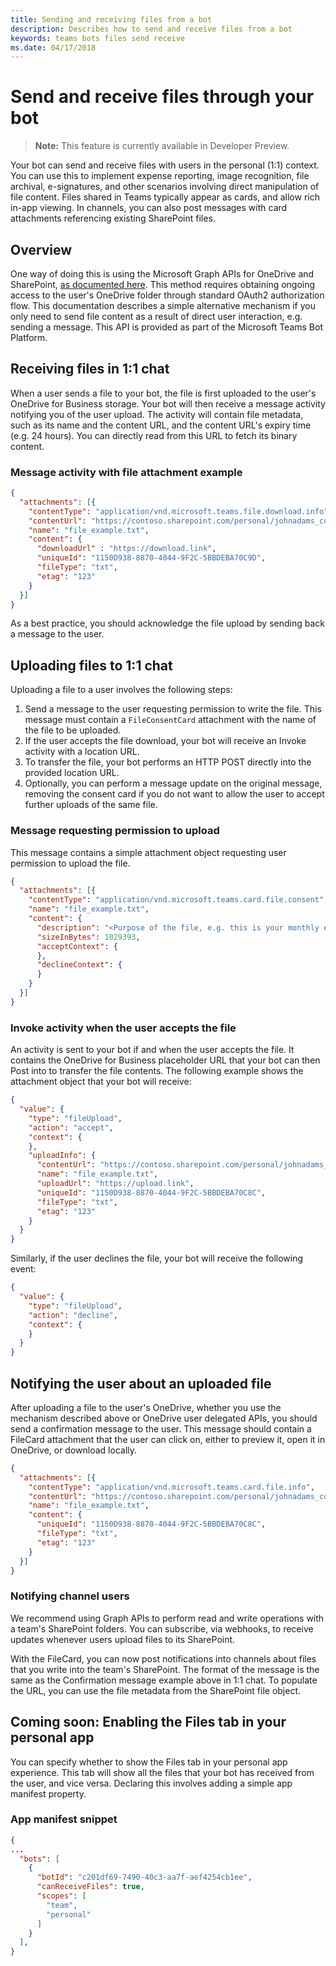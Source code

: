 ```yaml
---
title: Sending and receiving files from a bot
description: Describes how to send and receive files from a bot
keywords: teams bots files send receive
ms.date: 04/17/2018
---
```

# Send and receive files through your bot

>**Note:** This feature is currently available in Developer Preview.

Your bot can send and receive files with users in the personal (1:1) context. You can use this to implement expense reporting, image recognition, file archival, e-signatures, and other scenarios involving direct manipulation of file content. Files shared in Teams typically appear as cards, and allow rich in-app viewing. In channels, you can also post messages with card attachments referencing existing SharePoint files.

## Overview

One way of doing this is using the Microsoft Graph APIs for OneDrive and SharePoint, [as documented here](https://docs.microsoft.com/en-us/onedrive/developer/rest-api/). This method requires obtaining ongoing access to the user's OneDrive folder through standard OAuth2 authorization flow. This documentation describes a simple alternative mechanism if you only need to send file content as a result of direct user interaction, e.g. sending a message. This API is provided as part of the Microsoft Teams Bot Platform.

## Receiving files in 1:1 chat

When a user sends a file to your bot, the file is first uploaded to the user's OneDrive for Business storage. Your bot will then receive a message activity notifying you of the user upload. The activity will contain file metadata, such as its name and the content URL, and the content URL's expiry time (e.g. 24 hours). You can directly read from this URL to fetch its binary content.

### Message activity with file attachment example

```json
{
  "attachments": [{
    "contentType": "application/vnd.microsoft.teams.file.download.info",
    "contentUrl": "https://contoso.sharepoint.com/personal/johnadams_contoso_com/Documents/Applications/file_example.txt",
    "name": "file_example.txt",
    "content": {
      "downloadUrl" : "https://download.link",
      "uniqueId": "1150D938-8870-4044-9F2C-5BBDEBA70C9D",
      "fileType": "txt",
      "etag": "123"
    }
  }]
}
```

As a best practice, you should acknowledge the file upload by sending back a message to the user.

## Uploading files to 1:1 chat

Uploading a file to a user involves the following steps:

1. Send a message to the user requesting permission to write the file. This message must contain a `FileConsentCard` attachment with the name of the file to be uploaded.
2. If the user accepts the file download, your bot will receive an Invoke activity with a location URL.
3. To transfer the file, your bot performs an HTTP POST directly into the provided location URL.
4. Optionally, you can perform a message update on the original message, removing the consent card if you do not want to allow the user to accept further uploads of the same file.

### Message requesting permission to upload

This message contains a simple attachment object requesting user permission to upload the file.

```json
{
  "attachments": [{
    "contentType": "application/vnd.microsoft.teams.card.file.consent",
    "name": "file_example.txt",
    "content": {
      "description": "<Purpose of the file, e.g. this is your monthly expense report>",
      "sizeInBytes": 1029393,
      "acceptContext": {
      },
      "declineContext": {
      }
    }
  }]
}
```

### Invoke activity when the user accepts the file

An activity is sent to your bot if and when the user accepts the file. It contains the OneDrive for Business placeholder URL that your bot can then Post into to transfer the file contents. The following example shows the attachment object that your bot will receive:

```json
{
  "value": {
    "type": "fileUpload",
    "action": "accept",
    "context": {
    },
    "uploadInfo": {
      "contentUrl": "https://contoso.sharepoint.com/personal/johnadams_contoso_com/Documents/Applications/file_example.txt",
      "name": "file_example.txt",
      "uploadUrl": "https://upload.link",
      "uniqueId": "1150D938-8870-4044-9F2C-5BBDEBA70C8C",
      "fileType": "txt",
      "etag": "123"
    }
  }
}
```

Similarly, if the user declines the file, your bot will receive the following event:

```json
{
  "value": {
    "type": "fileUpload",
    "action": "decline",
    "context": {
    }
  }
}
```

## Notifying the user about an uploaded file

After uploading a file to the user's OneDrive, whether you use the mechanism described above or OneDrive user delegated APIs, you should send a confirmation message to the user. This message should contain  a FileCard attachment that the user can click on, either to preview it, open it in OneDrive, or download locally.

```json
{
  "attachments": [{
    "contentType": "application/vnd.microsoft.teams.card.file.info",
    "contentUrl": "https://contoso.sharepoint.com/personal/johnadams_contoso_com/Documents/Applications/file_example.txt",
    "name": "file_example.txt",
    "content": {
      "uniqueId": "1150D938-8870-4044-9F2C-5BBDEBA70C8C",
      "fileType": "txt",
      "etag": "123"
    }
  }]
}
```

### Notifying channel users

We recommend using Graph APIs to perform read and write operations with a team's SharePoint folders. You can subscribe, via webhooks, to receive updates whenever users upload files to its SharePoint.

With the FileCard, you can now post notifications into channels about files that you write into the team's SharePoint. The format of the message is the same as the Confirmation message example above in 1:1 chat. To populate the URL, you can use the file metadata from the SharePoint file object.

## Coming soon: Enabling the Files tab in your personal app

You can specify whether to show the Files tab in your personal app experience. This tab will show all the files that your bot has  received from the user, and vice versa. Declaring this involves adding a simple app manifest property.

### App manifest snippet

```json
{
...
  "bots": [
    {
      "botId": "c201df69-7490-40c3-aa7f-aef4254cb1ee",
      "canReceiveFiles": true,
      "scopes": [
        "team",
        "personal"
      ]
    }
  ],
}
```